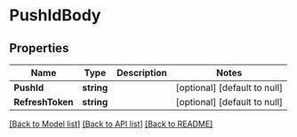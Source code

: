 # PushIdBody

## Properties
Name | Type | Description | Notes
------------ | ------------- | ------------- | -------------
**PushId** | **string** |  | [optional] [default to null]
**RefreshToken** | **string** |  | [optional] [default to null]

[[Back to Model list]](../README.md#documentation-for-models) [[Back to API list]](../README.md#documentation-for-api-endpoints) [[Back to README]](../README.md)

